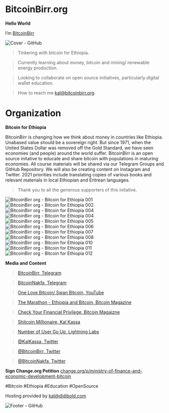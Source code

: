 # BitcoinBirr.org

**Hello World**

I’m [BitcoinBirr](bitcoinbirr.org)

![Cover - GitHub](https://user-images.githubusercontent.com/87287532/125325691-db17a180-e306-11eb-9286-9b704e96397b.jpg)

> Tinkering with bitcoin for Ethiopia.

> Currently learning about money, bitcoin and mining/ renewable energy production.

> Looking to collaborate on open source initiatives, particularly digital wallet education.

> How to reach me kal@bitcoinbirr.org.

# Organization

**Bitcoin for Ethiopia**

BitcoinBirr is changing how we think about money in countries like Ethiopia. Unabased value should be a sovereign right. But since 1971, when the United States Dollar was removed off the Gold Standard, we have seen economies (and people) around the world suffer. BitcoinBirr is an open source initative to educate and share bitcoin with populations in maturing economies. All course materials will be shared via our Telegram Groups and GitHub Repository. We will also be creating content on Instagram and Twitter. 2021 priorities include translating copies of various books and relevant materials in local Ethiopian and Eritrean languages.

> Thank you to all the generous supporters of this initative.

![BitcoinBirr org - Bitcoin for Ethiopia 001](https://user-images.githubusercontent.com/87287532/125266513-830f7980-e2cb-11eb-9d29-2ec1fc55bb94.jpg)
![BitcoinBirr org - Bitcoin for Ethiopia 002](https://user-images.githubusercontent.com/87287532/125265145-2b244300-e2ca-11eb-98bb-b45cfff17438.jpg)
![BitcoinBirr org - Bitcoin for Ethiopia 004](https://user-images.githubusercontent.com/87287532/125270680-84db3c00-e2cf-11eb-8763-8817245962f9.jpg)
![BitcoinBirr org - Bitcoin for Ethiopia 004](https://user-images.githubusercontent.com/87287532/125257409-ffea2580-e2c2-11eb-9e27-83a426c5d5aa.jpg)
![BitcoinBirr org - Bitcoin for Ethiopia 005](https://user-images.githubusercontent.com/87287532/125257411-0082bc00-e2c3-11eb-95ed-193343c29fcc.jpg)
![BitcoinBirr org - Bitcoin for Ethiopia 006](https://user-images.githubusercontent.com/87287532/125257415-0082bc00-e2c3-11eb-964a-1db5716f55d6.jpg)
![BitcoinBirr org - Bitcoin for Ethiopia 007](https://user-images.githubusercontent.com/87287532/125257418-011b5280-e2c3-11eb-9671-6257ff7b8bb6.jpg)
![BitcoinBirr org - Bitcoin for Ethiopia 008](https://user-images.githubusercontent.com/87287532/125257420-011b5280-e2c3-11eb-8c48-94312e26fd35.jpg)
![BitcoinBirr org - Bitcoin for Ethiopia 010](https://user-images.githubusercontent.com/87287532/125257423-01b3e900-e2c3-11eb-83df-5687d41027cd.jpg)
![BitcoinBirr org - Bitcoin for Ethiopia 011](https://user-images.githubusercontent.com/87287532/125257425-01b3e900-e2c3-11eb-8d6a-89fec8b64849.jpg)
![BitcoinBirr org - Bitcoin for Ethiopia 012](https://user-images.githubusercontent.com/87287532/125257426-024c7f80-e2c3-11eb-9c13-8a33b8ac97e9.jpg)


**Media and Content**

> [BitcoinBirr, Telegram](https://t.me/bitcoinbirr)

> [BitcoinNakfa, Telegram](https://t.me.bitcoinnakfa)

> [One Love Bitcoin/ Swan Bitcoin, YouTube](https://www.youtube.com/watch?v=Y2LieS43mVA)

> [The Marathon - Ethiopia and Bitcoin, Bitcoin Magazine](https://bitcoinmagazine.com/culture/the-marathon-ethiopia-and-bitcoin)

> [Check Your Financial Privilege, Bitcoin Magaizne](https://bitcoinmagazine.com/culture/check-your-financial-privilege)

> [Shitcoin Millionaire, Kal Kassa](https://kalkassa.medium.com/shitcoin-millionaire-cardano-in-ethiopia-d81273d02eff)

> [Number of User Go Up, Lightning Labs](https://lightninglabs.substack.com/p/number-of-users-go-up-bitcoin-is)

> [@KalKassa, Twitter](https://twitter.com/KalKassa)

> [@BitcoinBirr, Twitter](https://twitter.com/BitcoinBirr)

> [@BitcoinNakfa, Twitter](https://twitter.com/BitcoinNakfa)

**Sign Change.org Petition** 
[change.org/p/ministry-of-finance-and-economic-development-bitcoin](https://www.change.org/p/ministry-of-finance-and-economic-development-bitcoin-legal-tender-for-ethiopia?cs_tk=Ai9KsD2NlRJESBoa2WAAAXicyyvNyQEABF8BvCsonINwtGMNtaTImkkFxVI%3D&utm_campaign=820b2f2963ba4d5c9e1dfe14cb500061&utm_content=initial_v0_2_0&utm_medium=email&utm_source=recruit_sign_digest&utm_term=cs)

#Bitcoin
#Ethiopia
#Education
#OpenSource

Hosting provided by [kal@didibold.com](kal@didibold.com)

![Footer - GitHub](https://user-images.githubusercontent.com/87287532/125327520-d2c06600-e308-11eb-913f-fb8df03b2abb.jpg)

<!---
BitcoinBirr/BitcoinBirr is a ✨ special ✨ repository because its `README.md` (this file) appears on your GitHub profile.
You can click the Preview link to take a look at your changes.
--->
